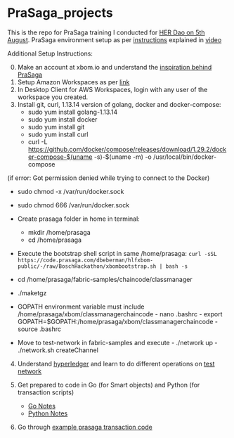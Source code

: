 # PraSaga_projects


This is the repo for PraSaga training I conducted for [HER Dao on 5th August](https://lu.ma/PraSagaDevSession).
PraSaga environment setup as per [instructions](https://code.prasaga.com/dbeberman/hlfxbom-public) explained in [video](https://www.youtube.com/watch?v=dNAkDeLpG2Y&list=PLWwdXaokFYJt60Tkf00a-BRAdES0Nu1We&index=1)

Additional Setup Instructions:

0. Make an account at xbom.io and understand the [inspiration behind PraSaga](https://www.youtube.com/watch?v=GkIPFbS4RDM)
1. Setup Amazon Workspaces as per [link](https://www.youtube.com/watch?v=U4V44EFJeLs)
2. In Desktop Client for AWS Workspaces, login with any user of the workspace you created.
3. Install git, curl, 1.13.14 version of golang, docker and docker-compose:
     - sudo yum install golang-1.13.14
     - sudo yum install docker
     - sudo yum install git
     - sudo yum install curl
     - curl -L https://github.com/docker/compose/releases/download/1.29.2/docker-compose-$(uname -s)-$(uname -m) -o /usr/local/bin/docker-compose

(if error: Got permission denied while trying to connect to the Docker)
   - sudo chmod -x /var/run/docker.sock
   - sudo chmod 666 /var/run/docker.sock

   - Create prasaga folder in home in terminal: 
      - mkdir /home/prasaga
      - cd /home/prasaga

   - Execute the bootstrap shell script in same /home/prasaga:
     `curl -sSL https://code.prasaga.com/dbeberman/hlfxbom-public/-/raw/BoschHackathon/xbombootstrap.sh | bash -s`
   - cd /home/prasaga/fabric-samples/chaincode/classmanager
   - ./maketgz

   - GOPATH environment variable must include /home/prasaga/xbom/classmanagerchaincode
         - nano .bashrc
         - export GOPATH=$GOPATH:/home/prasaga/xbom/classmanagerchaincode
         - source .bashrc

   - Move to test-network in fabric-samples and execute 
         - ./network up
         - ./network.sh createChannel
         
4. Understand [hyperledger](https://hyperledger-fabric.readthedocs.io/en/latest/whatis.html) and learn to do different operations on [test network](https://github.com/hyperledger/fabric-samples/tree/main/test-network/scripts)
  
5. Get prepared to code in Go (for Smart objects) and Python (for transaction scripts)
   - [Go Notes](https://docs.google.com/document/d/17RohAt0Ut-kNhRClCbty3WvF3dkwIE8F7Xh00r7KjtU/edit?usp=sharing)
   - [Python Notes](https://docs.google.com/document/d/13BTxZVr3hvXsIHyPWLsYUGol_Ry-fExBA8J4VbSezqE/edit?usp=sharing)

6. Go through [example prasaga transaction code](https://www.xbom.io/resources/)

